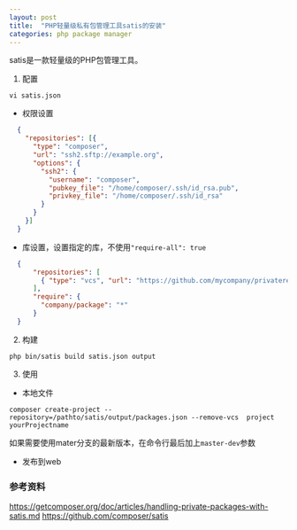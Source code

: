 ```yaml
---
layout: post
title:  "PHP轻量级私有包管理工具satis的安装"
categories: php package manager
---
```

satis是一款轻量级的PHP包管理工具。

1. 配置

```
vi satis.json
```
- 权限设置
```json
  {
    "repositories": [{
      "type": "composer",
      "url": "ssh2.sftp://example.org",
      "options": {
        "ssh2": {
          "username": "composer",
          "pubkey_file": "/home/composer/.ssh/id_rsa.pub",
          "privkey_file": "/home/composer/.ssh/id_rsa"
        }
      }
    }]
  }
```

- 库设置，设置指定的库，不使用`"require-all": true`
```json
  {
      "repositories": [
        { "type": "vcs", "url": "https://github.com/mycompany/privaterepo" }
      ],
      "require": {
        "company/package": "*"
      }
  }
```

2. 构建
```
php bin/satis build satis.json output
```

3. 使用
  - 本地文件
  ```
  composer create-project --repository=/pathto/satis/output/packages.json --remove-vcs  project yourProjectname

  ```

  如果需要使用mater分支的最新版本，在命令行最后加上`master-dev`参数

  - 发布到web

### 参考资料
https://getcomposer.org/doc/articles/handling-private-packages-with-satis.md
https://github.com/composer/satis
